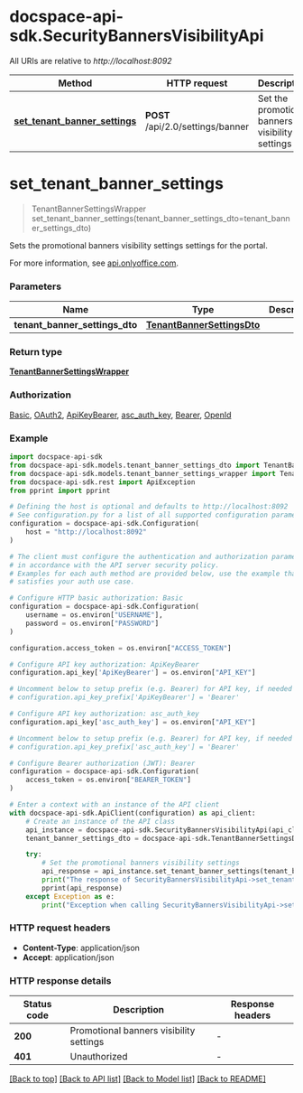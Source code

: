 # docspace-api-sdk.SecurityBannersVisibilityApi

All URIs are relative to *http://localhost:8092*

Method | HTTP request | Description
------------- | ------------- | -------------
[**set_tenant_banner_settings**](#set_tenant_banner_settings) | **POST** /api/2.0/settings/banner | Set the promotional banners visibility settings


# **set_tenant_banner_settings**
> TenantBannerSettingsWrapper set_tenant_banner_settings(tenant_banner_settings_dto=tenant_banner_settings_dto)

Sets the promotional banners visibility settings settings for the portal.

For more information, see [api.onlyoffice.com]().

### Parameters


Name | Type | Description  | Notes
------------- | ------------- | ------------- | -------------
 **tenant_banner_settings_dto** | [**TenantBannerSettingsDto**](TenantBannerSettingsDto.md)|  | [optional] 

### Return type

[**TenantBannerSettingsWrapper**](TenantBannerSettingsWrapper.md)

### Authorization

[Basic](../README.md#Basic), [OAuth2](../README.md#OAuth2), [ApiKeyBearer](../README.md#ApiKeyBearer), [asc_auth_key](../README.md#asc_auth_key), [Bearer](../README.md#Bearer), [OpenId](../README.md#OpenId)

### Example


```python
import docspace-api-sdk
from docspace-api-sdk.models.tenant_banner_settings_dto import TenantBannerSettingsDto
from docspace-api-sdk.models.tenant_banner_settings_wrapper import TenantBannerSettingsWrapper
from docspace-api-sdk.rest import ApiException
from pprint import pprint

# Defining the host is optional and defaults to http://localhost:8092
# See configuration.py for a list of all supported configuration parameters.
configuration = docspace-api-sdk.Configuration(
    host = "http://localhost:8092"
)

# The client must configure the authentication and authorization parameters
# in accordance with the API server security policy.
# Examples for each auth method are provided below, use the example that
# satisfies your auth use case.

# Configure HTTP basic authorization: Basic
configuration = docspace-api-sdk.Configuration(
    username = os.environ["USERNAME"],
    password = os.environ["PASSWORD"]
)

configuration.access_token = os.environ["ACCESS_TOKEN"]

# Configure API key authorization: ApiKeyBearer
configuration.api_key['ApiKeyBearer'] = os.environ["API_KEY"]

# Uncomment below to setup prefix (e.g. Bearer) for API key, if needed
# configuration.api_key_prefix['ApiKeyBearer'] = 'Bearer'

# Configure API key authorization: asc_auth_key
configuration.api_key['asc_auth_key'] = os.environ["API_KEY"]

# Uncomment below to setup prefix (e.g. Bearer) for API key, if needed
# configuration.api_key_prefix['asc_auth_key'] = 'Bearer'

# Configure Bearer authorization (JWT): Bearer
configuration = docspace-api-sdk.Configuration(
    access_token = os.environ["BEARER_TOKEN"]
)

# Enter a context with an instance of the API client
with docspace-api-sdk.ApiClient(configuration) as api_client:
    # Create an instance of the API class
    api_instance = docspace-api-sdk.SecurityBannersVisibilityApi(api_client)
    tenant_banner_settings_dto = docspace-api-sdk.TenantBannerSettingsDto() # TenantBannerSettingsDto |  (optional)

    try:
        # Set the promotional banners visibility settings
        api_response = api_instance.set_tenant_banner_settings(tenant_banner_settings_dto=tenant_banner_settings_dto)
        print("The response of SecurityBannersVisibilityApi->set_tenant_banner_settings:\n")
        pprint(api_response)
    except Exception as e:
        print("Exception when calling SecurityBannersVisibilityApi->set_tenant_banner_settings: %s\n" % e)
```



### HTTP request headers

 - **Content-Type**: application/json
 - **Accept**: application/json


### HTTP response details

| Status code | Description | Response headers |
|-------------|-------------|------------------|
**200** | Promotional banners visibility settings |  -  |
**401** | Unauthorized |  -  |

[[Back to top]](#) [[Back to API list]](../README.md#documentation-for-api-endpoints) [[Back to Model list]](../README.md#documentation-for-models) [[Back to README]](../README.md)

